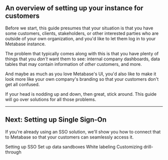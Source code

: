 ## An overview of setting up your instance for customers

Before we start, this guide presumes that your situation is that you have some customers, clients, stakeholders, or other interested parties who are outside of your own organization, and you'd like to let them log in to your Metabase instance.

The problem that typically comes along with this is that you have plenty of things that you *don't* want them to see: internal company dashboards, data tables that may contain information of *other* customers, and more.

And maybe as much as you love Metabase's UI, you'd also like to make it look more like your own company's branding so that your customers don't get all confused.

If your head is nodding up and down, then great, stick around. This guide will go over solutions for all those problems.

---

## Next: Setting up Single Sign-On

If you're already using an SSO solution, we'll show you how to connect that to Metabase so that your customers can seamlessly access it.


Setting up SSO
Set up data sandboxes
White labeling
Customizing drill-through
